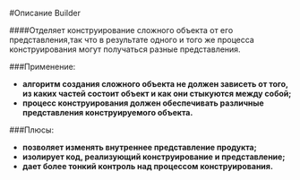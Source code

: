 #Описание Builder

####Отделяет конструирование сложного объекта от его представления,так что в результате одного и того же процесса конструирования могут получаться разные представления.

###Применение:
* **алгоритм создания сложного объекта не должен зависеть от того, из каких частей состоит объект и как они стыкуются между собой;**
* **процесс конструирования должен обеспечивать различные представления конструируемого объекта.**

###Плюсы:
* **позволяет изменять внутреннее представление продукта;**
* **изолирует код, реализующий конструирование и представление;**
* **дает более тонкий контроль над процессом конструирования.**
